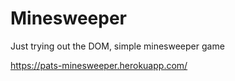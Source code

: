 # Minesweeper
Just trying out the DOM, simple minesweeper game 

https://pats-minesweeper.herokuapp.com/ 
